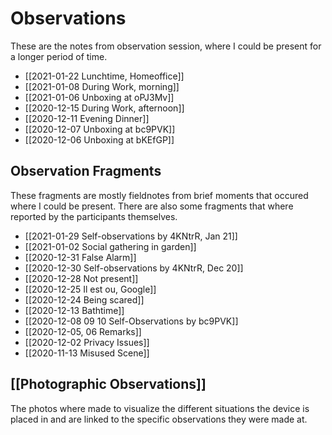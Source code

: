 # Observations

These are the notes from observation session, where I could be present for a longer period of time.

- [[2021-01-22 Lunchtime, Homeoffice]]
- [[2021-01-08 During Work, morning]]
- [[2021-01-06 Unboxing at oPJ3Mv]]
- [[2020-12-15 During Work, afternoon]]
- [[2020-12-11 Evening Dinner]]
- [[2020-12-07 Unboxing at bc9PVK]]
- [[2020-12-06 Unboxing at bKEfGP]]

## Observation Fragments
These fragments are mostly fieldnotes from brief moments that occured where I could be present. There are also some fragments that where reported by the participants themselves.

- [[2021-01-29 Self-observations by 4KNtrR, Jan 21]]
- [[2021-01-02 Social gathering in garden]]
- [[2020-12-31 False Alarm]]
- [[2020-12-30 Self-observations by 4KNtrR, Dec 20]]
- [[2020-12-28 Not present]]
- [[2020-12-25 Il est ou, Google]]
- [[2020-12-24 Being scared]]
- [[2020-12-13 Bathtime]]
- [[2020-12-08 09 10 Self-Observations by bc9PVK]]
- [[2020-12-05, 06 Remarks]]
- [[2020-12-02 Privacy Issues]]
- [[2020-11-13 Misused Scene]]

## [[Photographic Observations]]
The photos where made to visualize the different situations the device is placed in and are linked to the specific observations they were made at.